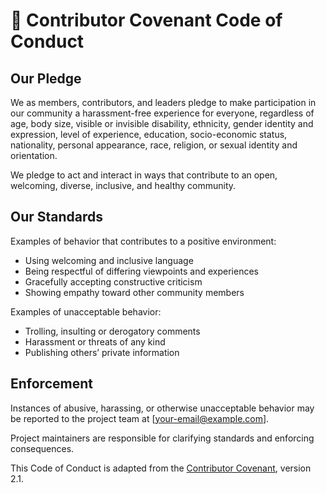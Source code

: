 # 🌟 Contributor Covenant Code of Conduct

## Our Pledge

We as members, contributors, and leaders pledge to make participation in our community a harassment-free experience for everyone, regardless of age, body size, visible or invisible disability, ethnicity, gender identity and expression, level of experience, education, socio-economic status, nationality, personal appearance, race, religion, or sexual identity and orientation.

We pledge to act and interact in ways that contribute to an open, welcoming, diverse, inclusive, and healthy community.

## Our Standards

Examples of behavior that contributes to a positive environment:
- Using welcoming and inclusive language
- Being respectful of differing viewpoints and experiences
- Gracefully accepting constructive criticism
- Showing empathy toward other community members

Examples of unacceptable behavior:
- Trolling, insulting or derogatory comments
- Harassment or threats of any kind
- Publishing others’ private information

## Enforcement

Instances of abusive, harassing, or otherwise unacceptable behavior may be reported to the project team at [your-email@example.com].

Project maintainers are responsible for clarifying standards and enforcing consequences.

This Code of Conduct is adapted from the [Contributor Covenant](https://www.contributor-covenant.org/), version 2.1.

